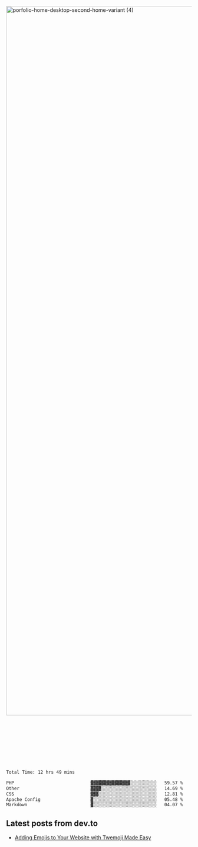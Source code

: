 <img width="1920" alt="porfolio-home-desktop-second-home-variant (4)" src="https://user-images.githubusercontent.com/44812120/231556360-1ee1d327-1a45-4bda-a93d-dd32a34149e4.png">
 
 
 
 
 
 <br><br><br><br><br><br><br>
<!--START_SECTION:waka-->

```txt
Total Time: 12 hrs 49 mins

PHP                             ▓▓▓▓▓▓▓▓▓▓▓▓▓▓▓░░░░░░░░░░   59.57 %
Other                           ▓▓▓▓░░░░░░░░░░░░░░░░░░░░░   14.69 %
CSS                             ▓▓▓░░░░░░░░░░░░░░░░░░░░░░   12.81 %
Apache Config                   ▓░░░░░░░░░░░░░░░░░░░░░░░░   05.48 %
Markdown                        ▓░░░░░░░░░░░░░░░░░░░░░░░░   04.07 %
```

<!--END_SECTION:waka-->

## Latest posts from dev.to
<!-- MEDIUM-STORY-LIST:START -->
- [Adding Emojis to Your Website with Twemoji Made Easy](https://dev.to/danielsebesta/adding-emojis-to-your-website-with-twemoji-made-easy-mc8)
<!-- MEDIUM-STORY-LIST:END -->

